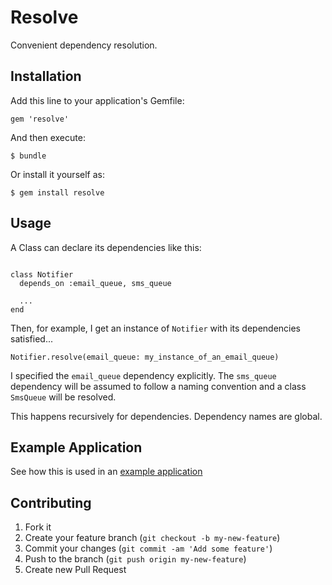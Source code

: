 # Resolve

Convenient dependency resolution.


## Installation

Add this line to your application's Gemfile:

    gem 'resolve'

And then execute:

    $ bundle

Or install it yourself as:

    $ gem install resolve

## Usage

A Class can declare its dependencies like this:

```

class Notifier
  depends_on :email_queue, sms_queue

  ...
end

```

Then, for example, I get an instance of `Notifier` with its dependencies satisfied...


```
Notifier.resolve(email_queue: my_instance_of_an_email_queue)
```

I specified the `email_queue` dependency explicitly. The `sms_queue` dependency will be assumed to follow a naming convention and a class `SmsQueue` will be resolved.

This happens recursively for dependencies.
Dependency names are global.


## Example Application

See how this is used in an [example application](http://github.com/sjltaylor/photoport)


## Contributing

1. Fork it
2. Create your feature branch (`git checkout -b my-new-feature`)
3. Commit your changes (`git commit -am 'Add some feature'`)
4. Push to the branch (`git push origin my-new-feature`)
5. Create new Pull Request
